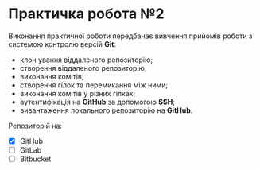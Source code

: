 # Практичка робота №2

Виконання практичної роботи передбачає вивчення прийомів роботи з системою контролю версій **Git**:

- клон ування віддаленого репозиторію;
- створення віддаленого репозиторію;
- виконання комітів;
- створення гілок та перемикання між ними;
- виконання комітів у різних гілках;
- аутентифікація на **GitHub** за допомогою **SSH**;
- вивантаження локального репозиторію на **GitHub**.

Репозиторій на:
- [x] GitHub
- [ ] GitLab
- [ ] Bitbucket
